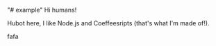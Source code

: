 "# example" 
Hi humans!

Hubot here, I like Node.js and Coeffeesripts (that's what I'm made of!).

fafa
